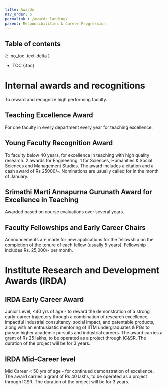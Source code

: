 ```yaml
---
title: Awards
nav_order: 6
permalink : /awards_landing/
parent: Responsibilities & Career Progression
---
```


## Table of contents
{: .no_toc .text-delta } 
* TOC
{:toc}

# Internal awards and recognitions

To reward and recognize high performing faculty.

## Teaching Excellence Award
For one faculty in every department every year for teaching excellence. 

## Young Faculty Recognition Award
To faculty below 40 years, for excellence in teaching with high quality research. 2 awards for Engineering, 1 for Sciences, Humanities & Social Sciences and Management Studies. The award includes a citation and a cash award of Rs 25000/-. Nominations are usually called for in the month of January.

## Srimathi Marti Annapurna Gurunath Award for Excellence in Teaching
Awarded based on course evaluations over several years.

## Faculty Fellowships and Early Career Chairs
Announcements are made for new applications for the fellowship on the completion of the tenure of each fellow (usually 5 years). Fellowship includes Rs. 25,000/- per month.

# Institute Research and Development Awards (IRDA) 

## IRDA Early Career Award 
Junior Level, <40 yrs of age - to reward the demonstration of a strong early-career trajectory through a combination of research excellence, impactful industrial consultancy, social impact, and patentable products, along with an enthusiastic mentoring of IITM undergraduates & PGs to pursue higher academic pursuits and industrial careers. The award carries a grant of Rs 25 lakhs, to be operated as a project through IC\&SR. The duration of the project will be for 3 years.
## IRDA Mid-Career level
Mid Career < 50 yrs of age - for continued demonstration of excellence. The award carries a grant of Rs 40 lakhs,
to be operated as a project through ICSR. The duration of the project will be for 3 years.
